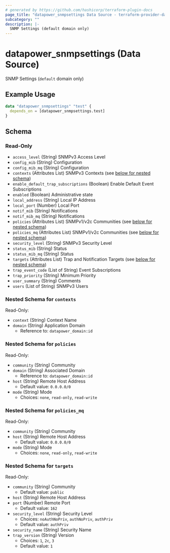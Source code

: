 ```yaml
---
# generated by https://github.com/hashicorp/terraform-plugin-docs
page_title: "datapower_snmpsettings Data Source - terraform-provider-datapower"
subcategory: ""
description: |-
  SNMP Settings (default domain only)
---
```


# datapower_snmpsettings (Data Source)

SNMP Settings (`default` domain only)

## Example Usage

```terraform
data "datapower_snmpsettings" "test" {
  depends_on = [datapower_snmpsettings.test]
}
```

<!-- schema generated by tfplugindocs -->
## Schema

### Read-Only

- `access_level` (String) SNMPv3 Access Level
- `config_mib` (String) Configuration
- `config_mib_mq` (String) Configuration
- `contexts` (Attributes List) SNMPv3 Contexts (see [below for nested schema](#nestedatt--contexts))
- `enable_default_trap_subscriptions` (Boolean) Enable Default Event Subscriptions
- `enabled` (Boolean) Administrative state
- `local_address` (String) Local IP Address
- `local_port` (Number) Local Port
- `notif_mib` (String) Notifications
- `notif_mib_mq` (String) Notifications
- `policies` (Attributes List) SNMPv1/v2c Communities (see [below for nested schema](#nestedatt--policies))
- `policies_mq` (Attributes List) SNMPv1/v2c Communities (see [below for nested schema](#nestedatt--policies_mq))
- `security_level` (String) SNMPv3 Security Level
- `status_mib` (String) Status
- `status_mib_mq` (String) Status
- `targets` (Attributes List) Trap and Notification Targets (see [below for nested schema](#nestedatt--targets))
- `trap_event_code` (List of String) Event Subscriptions
- `trap_priority` (String) Minimum Priority
- `user_summary` (String) Comments
- `users` (List of String) SNMPv3 Users

<a id="nestedatt--contexts"></a>
### Nested Schema for `contexts`

Read-Only:

- `context` (String) Context Name
- `domain` (String) Application Domain
  - Reference to: `datapower_domain:id`


<a id="nestedatt--policies"></a>
### Nested Schema for `policies`

Read-Only:

- `community` (String) Community
- `domain` (String) Associated Domain
  - Reference to: `datapower_domain:id`
- `host` (String) Remote Host Address
  - Default value: `0.0.0.0/0`
- `mode` (String) Mode
  - Choices: `none`, `read-only`, `read-write`


<a id="nestedatt--policies_mq"></a>
### Nested Schema for `policies_mq`

Read-Only:

- `community` (String) Community
- `host` (String) Remote Host Address
  - Default value: `0.0.0.0/0`
- `mode` (String) Mode
  - Choices: `none`, `read-only`, `read-write`


<a id="nestedatt--targets"></a>
### Nested Schema for `targets`

Read-Only:

- `community` (String) Community
  - Default value: `public`
- `host` (String) Remote Host Address
- `port` (Number) Remote Port
  - Default value: `162`
- `security_level` (String) Security Level
  - Choices: `noAuthNoPriv`, `authNoPriv`, `authPriv`
  - Default value: `authPriv`
- `security_name` (String) Security Name
- `trap_version` (String) Version
  - Choices: `1`, `2c`, `3`
  - Default value: `1`
